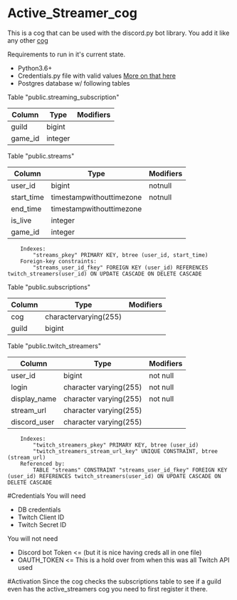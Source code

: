 # Active_Streamer_cog
This is a cog that can be used with the discord.py bot library. You add it like any other [cog](https://discordpy.readthedocs.io/en/latest/ext/commands/cogs.html)

Requirements to run in it's current state.
* Python3.6+ 
* Credentials.py file with valid values [More on that here](#Credentials)
* Postgres database w/ following tables

Table "public.streaming_subscription"

|Column|Type|Modifiers|
|------|----|-----------|
|guild|bigint||
|game_id|integer|||

   Table "public.streams"

|Column|Type|Modifiers|
|------|----|---------|
|user_id|bigint|notnull|
|start_time|timestampwithouttimezone|notnull|
|end_time|timestampwithouttimezone||
|is_live|integer||
|game_id|integer|||
 
        Indexes:
            "streams_pkey" PRIMARY KEY, btree (user_id, start_time)
        Foreign-key constraints:
            "streams_user_id_fkey" FOREIGN KEY (user_id) REFERENCES twitch_streamers(user_id) ON UPDATE CASCADE ON DELETE CASCADE
     
Table "public.subscriptions"

|Column|Type|Modifiers|
|-----|----|---------|
|cog|charactervarying(255)||
|guild|bigint|||


Table "public.twitch_streamers"
          
|Column|Type|Modifiers|
|------|----|---------|
|user_id|bigint|not null|
|login|character varying(255)|not null|
|display_name|character varying(255)|not null|
|stream_url|character varying(255)||
|discord_user|character varying(255)|||
             
        Indexes:
            "twitch_streamers_pkey" PRIMARY KEY, btree (user_id)
            "twitch_streamers_stream_url_key" UNIQUE CONSTRAINT, btree (stream_url)
        Referenced by:
            TABLE "streams" CONSTRAINT "streams_user_id_fkey" FOREIGN KEY (user_id) REFERENCES twitch_streamers(user_id) ON UPDATE CASCADE ON DELETE CASCADE

   
   #Credentials
   You will need 
   * DB credentials
   * Twitch Client ID
   * Twitch Secret ID
   
   You will not need
   * Discord bot Token <= (but it is nice having creds all in one file)
   * OAUTH_TOKEN <= This is a hold over from when this was all Twitch API used
   
   
   #Activation
   Since the cog checks the subscriptions table to see if a guild even has the active_streamers cog you need to first register it there.
   